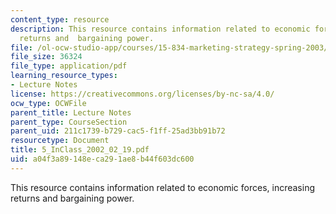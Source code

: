 ```yaml
---
content_type: resource
description: This resource contains information related to economic forces, increasing
  returns and  bargaining power.
file: /ol-ocw-studio-app/courses/15-834-marketing-strategy-spring-2003/a04f3a89148eca291ae8b44f603dc600_5_InClass_2002_02_19.pdf
file_size: 36324
file_type: application/pdf
learning_resource_types:
- Lecture Notes
license: https://creativecommons.org/licenses/by-nc-sa/4.0/
ocw_type: OCWFile
parent_title: Lecture Notes
parent_type: CourseSection
parent_uid: 211c1739-b729-cac5-f1ff-25ad3bb91b72
resourcetype: Document
title: 5_InClass_2002_02_19.pdf
uid: a04f3a89-148e-ca29-1ae8-b44f603dc600
---
```

This resource contains information related to economic forces, increasing returns and  bargaining power.